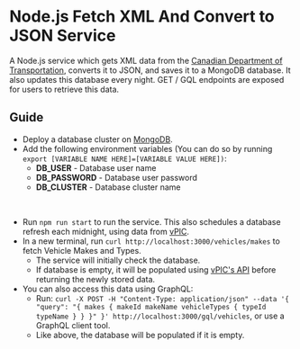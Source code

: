 # Node.js Fetch XML And Convert to JSON Service

A Node.js service which gets XML data from the [Canadian Department of Transportation](https://vpic.nhtsa.dot.gov/api), converts it to JSON, and saves it to a MongoDB database. It also updates this database every night. GET / GQL endpoints are exposed for users to retrieve this data.

## Guide
* Deploy a database cluster on [MongoDB](https://www.mongodb.com/).
* Add the following environment variables (You can do so by running `export [VARIABLE NAME HERE]=[VARIABLE VALUE HERE])`:
    * **DB_USER** - Database user name
    * **DB_PASSWORD** - Database user password
    * **DB_CLUSTER** - Database cluster name

<br />

* Run `npm run start` to run the service. This also schedules a database refresh each midnight, using data from [vPIC](https://vpic.nhtsa.dot.gov/api).
* In a new terminal, run `curl http://localhost:3000/vehicles/makes` to fetch Vehicle Makes and Types.
  * The service will initially check the database.
  * If database is empty, it will be populated using [vPIC's API](https://vpic.nhtsa.dot.gov/api) before returning the newly stored data.
* You can also access this data using GraphQL:
  * Run: `curl -X POST -H "Content-Type: application/json" --data '{ "query": "{ makes { makeId makeName vehicleTypes { typeId typeName } } }" }' http://localhost:3000/gql/vehicles`, or use a GraphQL client tool.
  * Like above, the database will be populated if it is empty.
